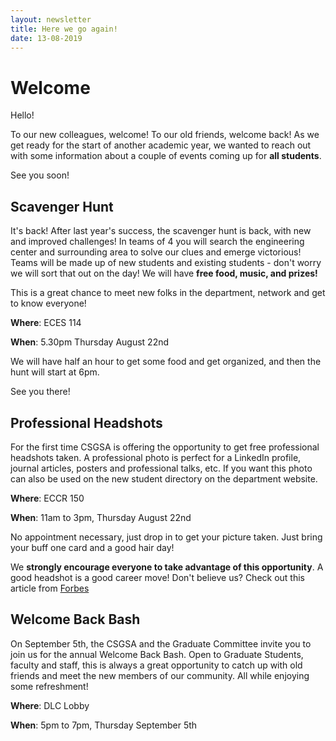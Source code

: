 ```yaml
---
layout: newsletter
title: Here we go again!
date: 13-08-2019
---
```

# Welcome

Hello!

To our new colleagues, welcome! To our old friends, welcome back! As we get ready for the start of another academic year, we wanted to reach out with some information about a couple of events coming up for **all students**.

See you soon!

## Scavenger Hunt
It's back! After last year's success, the scavenger hunt is back, with new and improved challenges! In teams of 4 you will search the engineering center and surrounding area to solve our clues and emerge victorious! Teams will be made up of new students and existing students - don't worry we will sort that out on the day! We will have **free food, music, and prizes!**

This is a great chance to meet new folks in the department, network and get to know everyone!

**Where**: ECES 114

**When**: 5.30pm Thursday August 22nd

We will have half an hour to get some food and get organized, and then the hunt will start at 6pm.

See you there!

## Professional Headshots
For the first time CSGSA is offering the opportunity to get free professional headshots taken. A professional photo is perfect for a LinkedIn profile, journal articles, posters and professional talks, etc. If you want this photo can also be used on the new student directory on the department website.

**Where**: ECCR 150

**When**: 11am to 3pm, Thursday August 22nd

No appointment necessary, just drop in to get your picture taken. Just bring your buff one card and a good hair day!

We **strongly encourage everyone to take advantage of this opportunity**. A good headshot is a good career move! Don't believe us? Check out this article from [Forbes](https://www.forbes.com/sites/williamarruda/2018/09/05/the-best-linkedin-headshots-and-how-to-create-yours/#690dde06d2fa)

## Welcome Back Bash
On September 5th, the CSGSA and the Graduate Committee invite you to join us for the annual Welcome Back Bash. Open to Graduate Students, faculty and staff, this is always a great opportunity to catch up with old friends and meet the new members of our community. All while enjoying some refreshment!

**Where**: DLC Lobby

**When**: 5pm to 7pm, Thursday September 5th
